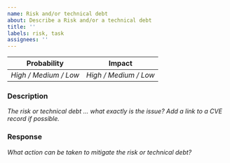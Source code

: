 ```yaml
---
name: Risk and/or technical debt
about: Describe a Risk and/or a technical debt
title: ''
labels: risk, task
assignees: ''
---
```


| Probability | Impact |
|-------------|--------|
| _High / Medium / Low_ | _High / Medium / Low_ |

### Description
_The risk or technical debt ... what exactly is the issue? Add a link to a CVE record if possible._

### Response
_What action can be taken to mitigate the risk or technical debt?_
